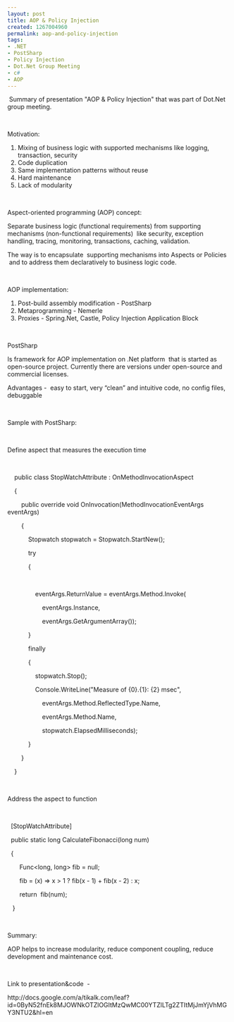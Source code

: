 ```yaml
---
layout: post
title: AOP & Policy Injection
created: 1267004960
permalink: aop-and-policy-injection
tags:
- .NET
- PostSharp
- Policy Injection
- Dot.Net Group Meeting
- c#
- AOP
---
```

<p>&nbsp;Summary of presentation &quot;AOP &amp; Policy Injection&quot; that was part of Dot.Net group meeting.</p>
<p>&nbsp;</p>
<p>Motivation:</p>
<ol>
    <li>Mixing of business logic with supported mechanisms like logging, transaction, security</li>
    <li>Code duplication</li>
    <li>Same implementation patterns without reuse</li>
    <li>Hard maintenance</li>
    <li>Lack of modularity&nbsp;</li>
</ol>
<p>&nbsp;</p>
<p>Aspect-oriented programming (AOP) concept:</p>
<p>Separate business logic (functional requirements) from supporting mechanisms (non-functional requirements) &nbsp;like security, exception handling, tracing, monitoring, transactions, caching, validation.</p>
<p>The way is to encapsulate &nbsp;supporting mechanisms into Aspects or Policies &nbsp;and to address them declaratively to business logic code.</p>
<p>&nbsp;</p>
<p>AOP implementation:</p>
<ol>
    <li>Post-build assembly modification - PostSharp</li>
    <li>Metaprogramming - Nemerle</li>
    <li>Proxies - Spring.Net, Castle, Policy Injection Application Block</li>
</ol>
<p>&nbsp;</p>
<p>PostSharp&nbsp;</p>
<p>Is framework for AOP implementation on .Net platform &nbsp;that is started as open-source project. Currently there are versions under open-source and commercial licenses.</p>
<p>Advantages - &nbsp;easy to start, very &ldquo;clean&rdquo; and intuitive code, no config files, debuggable</p>
<p>&nbsp;</p>
<p>Sample with PostSharp:</p>
<p>&nbsp;</p>
<p>Define aspect that measures the execution time</p>
<p>&nbsp;</p>
<p>&nbsp;&nbsp; &nbsp;public class StopWatchAttribute : OnMethodInvocationAspect</p>
<p>&nbsp;&nbsp; &nbsp;{</p>
<p>&nbsp;&nbsp; &nbsp; &nbsp; &nbsp;public override void OnInvocation(MethodInvocationEventArgs eventArgs)</p>
<p>&nbsp;&nbsp; &nbsp; &nbsp; &nbsp;{</p>
<p>&nbsp;&nbsp; &nbsp; &nbsp; &nbsp; &nbsp; &nbsp;Stopwatch stopwatch = Stopwatch.StartNew();</p>
<p>&nbsp;&nbsp; &nbsp; &nbsp; &nbsp; &nbsp; &nbsp;try</p>
<p>&nbsp;&nbsp; &nbsp; &nbsp; &nbsp; &nbsp; &nbsp;{</p>
<p>&nbsp;</p>
<p>&nbsp;&nbsp; &nbsp; &nbsp; &nbsp; &nbsp; &nbsp; &nbsp; &nbsp;eventArgs.ReturnValue = eventArgs.Method.Invoke(</p>
<p>&nbsp;&nbsp; &nbsp; &nbsp; &nbsp; &nbsp; &nbsp; &nbsp; &nbsp; &nbsp; &nbsp;eventArgs.Instance,</p>
<p>&nbsp;&nbsp; &nbsp; &nbsp; &nbsp; &nbsp; &nbsp; &nbsp; &nbsp; &nbsp; &nbsp;eventArgs.GetArgumentArray());</p>
<p>&nbsp;&nbsp; &nbsp; &nbsp; &nbsp; &nbsp; &nbsp;}</p>
<p>&nbsp;&nbsp; &nbsp; &nbsp; &nbsp; &nbsp; &nbsp;finally</p>
<p>&nbsp;&nbsp; &nbsp; &nbsp; &nbsp; &nbsp; &nbsp;{</p>
<p>&nbsp;&nbsp; &nbsp; &nbsp; &nbsp; &nbsp; &nbsp; &nbsp; &nbsp;stopwatch.Stop();</p>
<p>&nbsp;&nbsp; &nbsp; &nbsp; &nbsp; &nbsp; &nbsp; &nbsp; &nbsp;Console.WriteLine(&quot;Measure of {0}.{1}: {2} msec&quot;,</p>
<p>&nbsp;&nbsp; &nbsp; &nbsp; &nbsp; &nbsp; &nbsp; &nbsp; &nbsp; &nbsp; &nbsp;eventArgs.Method.ReflectedType.Name,</p>
<p>&nbsp;&nbsp; &nbsp; &nbsp; &nbsp; &nbsp; &nbsp; &nbsp; &nbsp; &nbsp; &nbsp;eventArgs.Method.Name,</p>
<p>&nbsp;&nbsp; &nbsp; &nbsp; &nbsp; &nbsp; &nbsp; &nbsp; &nbsp; &nbsp; &nbsp;stopwatch.ElapsedMilliseconds);</p>
<p>&nbsp;&nbsp; &nbsp; &nbsp; &nbsp; &nbsp; &nbsp;}</p>
<p>&nbsp;&nbsp; &nbsp; &nbsp; &nbsp;}</p>
<p>&nbsp;&nbsp; &nbsp;}</p>
<p>&nbsp;</p>
<p>Address the aspect to function</p>
<p>&nbsp;</p>
<p>&nbsp;&nbsp;[StopWatchAttribute]</p>
<p>&nbsp;&nbsp;public static long CalculateFibonacci(long num)</p>
<p>&nbsp;&nbsp;{</p>
<p>&nbsp;&nbsp; &nbsp; &nbsp;&nbsp;Func&lt;long, long&gt; fib = null;</p>
<p>&nbsp;&nbsp; &nbsp; &nbsp; fib = (x) =&gt; x &gt; 1 ? fib(x - 1) + fib(x - 2) : x;</p>
<p>&nbsp;&nbsp; &nbsp; &nbsp; return&nbsp;&nbsp;fib(num);</p>
<p>&nbsp;&nbsp; }</p>
<p>&nbsp;</p>
<p>Summary:</p>
<p>AOP helps to increase modularity, reduce component coupling, reduce development and maintenance cost.</p>
<p>&nbsp;</p>
<p>Link to presentation&amp;code &nbsp;-</p>
<p>http://docs.google.com/a/tikalk.com/leaf?id=0ByN52fnEk8MJOWNkOTZlOGItMzQwMC00YTZlLTg2ZTItMjJmYjVhMGY3NTU2&amp;hl=en</p>
<p>&nbsp;</p>
<p>&nbsp;</p>
